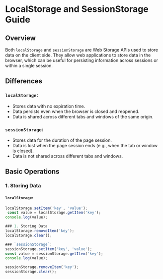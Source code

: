 # LocalStorage and SessionStorage Guide

## Overview
Both `localStorage` and `sessionStorage` are Web Storage APIs used to store data on the client side. They allow web applications to store data in the browser, which can be useful for persisting information across sessions or within a single session.

## Differences

### `localStorage`:
- Stores data with no expiration time.
- Data persists even when the browser is closed and reopened.
- Data is shared across different tabs and windows of the same origin.

### `sessionStorage`:
- Stores data for the duration of the page session.
- Data is lost when the page session ends (e.g., when the tab or window is closed).
- Data is not shared across different tabs and windows.

## Basic Operations

### 1. Storing Data

#### `localStorage`:
```javascript
localStorage.setItem('key', 'value');
 const value = localStorage.getItem('key');
console.log(value);

### 1. Storing Data
localStorage.removeItem('key');
localStorage.clear();

### `sessionStorage`:
sessionStorage.setItem('key', 'value');
const value = sessionStorage.getItem('key');
console.log(value);

sessionStorage.removeItem('key');
sessionStorage.clear();










